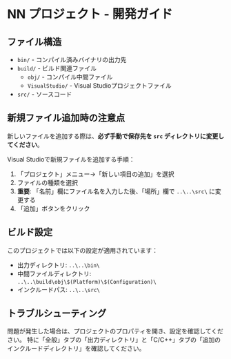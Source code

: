 # NN プロジェクト - 開発ガイド

## ファイル構造
- `bin/` - コンパイル済みバイナリの出力先
- `build/` - ビルド関連ファイル
  - `obj/` - コンパイル中間ファイル
  - `VisualStudio/` - Visual Studioプロジェクトファイル
- `src/` - ソースコード

## 新規ファイル追加時の注意点

新しいファイルを追加する際は、**必ず手動で保存先を `src` ディレクトリに変更してください**。

Visual Studioで新規ファイルを追加する手順：

1. 「プロジェクト」メニュー→「新しい項目の追加」を選択
2. ファイルの種類を選択
3. **重要**: 「名前」欄にファイル名を入力した後、「場所」欄で `..\..\src\` に変更する
4. 「追加」ボタンをクリック

## ビルド設定

このプロジェクトでは以下の設定が適用されています：

- 出力ディレクトリ: `..\..\bin\`
- 中間ファイルディレクトリ: `..\..\build\obj\$(Platform)\$(Configuration)\`
- インクルードパス: `..\..\src\`

## トラブルシューティング

問題が発生した場合は、プロジェクトのプロパティを開き、設定を確認してください。
特に「全般」タブの「出力ディレクトリ」と「C/C++」タブの「追加のインクルードディレクトリ」を確認してください。
